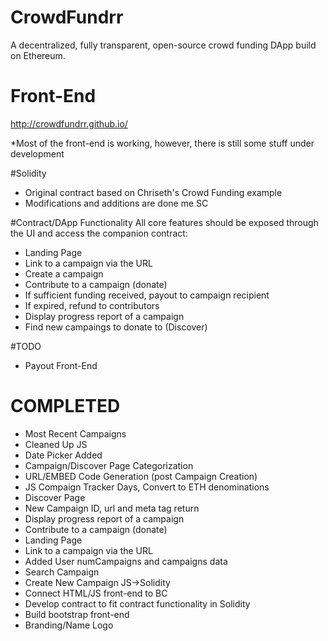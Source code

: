 # CrowdFundrr
A decentralized, fully transparent, open-source crowd funding DApp build on Ethereum.

# Front-End
http://crowdfundrr.github.io/

*Most of the front-end is working, however, there is still some stuff under development

#Solidity
- Original contract based on Chriseth's Crowd Funding example
- Modifications and additions are done me SC

#Contract/DApp Functionality
All core features should be exposed through the UI and access the companion contract:
- Landing Page
- Link to a campaign via the URL
- Create a campaign
- Contribute to a campaign (donate)
- If sufficient funding received, payout to campaign recipient
- If expired, refund to contributors
- Display progress report of a campaign
- Find new campaings to donate to (Discover)

#TODO
- Payout Front-End

# COMPLETED
- Most Recent Campaigns
- Cleaned Up JS
- Date Picker Added
- Campaign/Discover Page Categorization
- URL/EMBED Code Generation (post Campaign Creation)
- JS Compaign Tracker Days, Convert to ETH denominations
- Discover Page
- New Campaign ID, url and meta tag return
- Display progress report of a campaign
- Contribute to a campaign (donate)
- Landing Page
- Link to a campaign via the URL
- Added User numCampaigns and campaigns data
- Search Campaign
- Create New Campaign JS->Solidity
- Connect HTML/JS front-end to BC
- Develop contract to fit contract functionality in Solidity
- Build bootstrap front-end
- Branding/Name Logo
